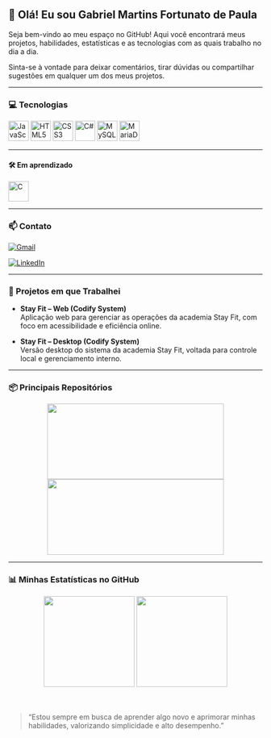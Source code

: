## 👋 Olá! Eu sou Gabriel Martins Fortunato de Paula


Seja bem-vindo ao meu espaço no GitHub! Aqui você encontrará meus projetos, habilidades, estatísticas e as tecnologias com as quais trabalho no dia a dia.  

Sinta-se à vontade para deixar comentários, tirar dúvidas ou compartilhar sugestões em qualquer um dos meus projetos.

---

### 💻 Tecnologias

<div align="left">
  <img src="https://cdn.jsdelivr.net/gh/devicons/devicon@latest/icons/javascript/javascript-original.svg" alt="JavaScript" width="40" height="40"/>
  <img src="https://cdn.jsdelivr.net/gh/devicons/devicon@latest/icons/html5/html5-original-wordmark.svg" alt="HTML5" width="40" height="40"/>
  <img src="https://cdn.jsdelivr.net/gh/devicons/devicon@latest/icons/css3/css3-original-wordmark.svg" alt="CSS3" width="40" height="40"/>
  <img src="https://cdn.jsdelivr.net/gh/devicons/devicon@latest/icons/csharp/csharp-original.svg" alt="C#" width="40" height="40"/>
  <img src="https://cdn.jsdelivr.net/gh/devicons/devicon@latest/icons/mysql/mysql-original.svg" alt="MySQL" width="40" height="40"/>
  <img src="https://cdn.jsdelivr.net/gh/devicons/devicon@latest/icons/mariadb/mariadb-original.svg" alt="MariaDB" width="40" height="40"/>
</div>

---

#### 🛠️ Em aprendizado

<div align="left">
  <img src="https://cdn.jsdelivr.net/gh/devicons/devicon@latest/icons/c/c-original.svg" alt="C" width="40" height="40"/>
</div>

---

### 📫 Contato

[![Gmail](https://img.shields.io/badge/-Gmail-%23333?style=for-the-badge&logo=gmail&logoColor=white)](mailto:gabrielmartins180706@gmail.com)  

[![LinkedIn](https://img.shields.io/badge/-LinkedIn-%230077B5?style=for-the-badge&logo=linkedin&logoColor=white)](https://www.linkedin.com/in/gabriel-martins-09297934b/)

---

### 💼 Projetos em que Trabalhei

- **Stay Fit – Web (Codify System)**  
  Aplicação web para gerenciar as operações da academia Stay Fit, com foco em acessibilidade e eficiência online.
  
- **Stay Fit – Desktop (Codify System)**  
  Versão desktop do sistema da academia Stay Fit, voltada para controle local e gerenciamento interno.

---

### 📦 Principais Repositórios

<div align="center">
<a href="https://github.com/Bielmfp18/modelophp" style="text-decoration: none;">
  <img src="https://github-readme-stats.vercel.app/api/pin?username=Bielmfp18&repo=modelophp&theme=tokyonight&cache_seconds=0" width="350" height="150"/>
</a>
  <a href="https://github.com/Bielmfp18/programacaoC.git" style="text-decoration: none;">
    <img src="https://github-readme-stats.vercel.app/api/pin/?username=Bielmfp18&repo=programacaoC&theme=tokyonight&cache_seconds=0" width="350" height="150"/>
  </a>
</div>

---

### 📊 Minhas Estatísticas no GitHub

<div align="center">
  <img height="180em" src="https://github-readme-stats.vercel.app/api?username=Bielmfp18&show_icons=true&theme=tokyonight&include_all_commits=true&count_private=true"/>
  <img height="180em" src="https://github-readme-stats.vercel.app/api/top-langs/?username=Bielmfp18&layout=compact&langs_count=7&theme=tokyonight"/>
</div><br><br>


> “Estou sempre em busca de aprender algo novo e aprimorar minhas habilidades, valorizando simplicidade e alto desempenho.”
